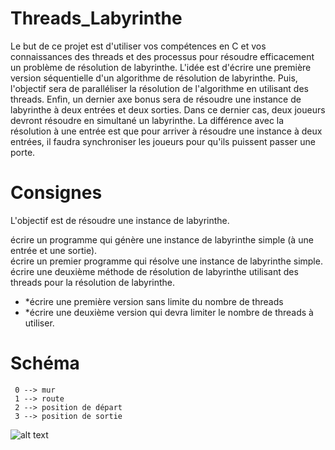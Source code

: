 # Threads_Labyrinthe

Le but de ce projet est d'utiliser vos compétences en C et vos connaissances des threads et des processus pour résoudre efficacement un problème de résolution de labyrinthe. L'idée est d'écrire une première version séquentielle d'un algorithme de résolution de labyrinthe. Puis, l'objectif sera de paralléliser la résolution de l'algorithme en utilisant des threads. Enfin, un dernier axe bonus sera de résoudre une instance de labyrinthe à deux entrées et deux sorties. Dans ce dernier cas, deux joueurs devront résoudre en simultané un labyrinthe. La différence avec la résolution à une entrée est que pour arriver à résoudre une instance à deux entrées, il faudra synchroniser les joueurs pour qu'ils puissent passer une porte.

# Consignes

L'objectif est de résoudre une instance de labyrinthe.

écrire un programme qui génère une instance de labyrinthe simple (à une entrée et une sortie).<br>
écrire un premier programme qui résolve une instance de labyrinthe simple.<br>
écrire une deuxième méthode de résolution de labyrinthe utilisant des threads pour la résolution de labyrinthe.<br>
  * *écrire une première version sans limite du nombre de threads<br>
  * *écrire une deuxième version qui devra limiter le nombre de threads à utiliser.
    
# Schéma

     0 --> mur
     1 --> route
     2 --> position de départ
     3 --> position de sortie
   
   
![alt text](https://github.com/Amassi06/Threads_Labyrinthe/blob/main/Capture%20d'%C3%A9cran%202023-04-03%20192331.png)
